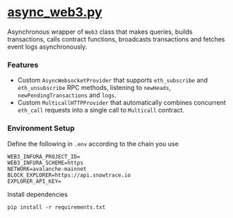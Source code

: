 # [async_web3.py](https://github.com/Aureliano90/async_web3.py)

Asynchronous wrapper of `Web3` class that makes queries, builds transactions, calls contract functions, broadcasts
transactions and fetches event logs asynchronously.

### Features

* Custom `AsyncWebsocketProvider` that supports `eth_subscribe` and `eth_unsubscribe` RPC methods, listening
  to `newHeads`, `newPendingTransactions` and `logs`.
* Custom `MulticallHTTPProvider` that automatically combines concurrent `eth_call` requests into a single call
  to `Multicall` contract.

### Environment Setup

Define the following in `.env` according to the chain you use

```
WEB3_INFURA_PROJECT_ID=
WEB3_INFURA_SCHEME=https
NETWORK=avalanche-mainnet
BLOCK_EXPLORER=https://api.snowtrace.io
EXPLORER_API_KEY=
```

Install dependencies

```
pip install -r requirements.txt
```
